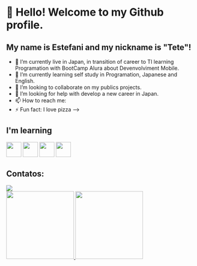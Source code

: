 # 👋 Hello! Welcome to my Github profile.
## My name is Estefani and my nickname is "Tete"!

- 🔭 I’m currently live in Japan, in transition of career to TI learning Programation with BootCamp Alura about Devenvolviment Mobile.
- 🌱 I’m currently learning self study in Programation, Japanese and English.
- 👯 I’m looking to collaborate on my publics projects.
- 🤔 I’m looking for help with develop a new career in Japan.
- 📫 How to reach me: 
- ⚡ Fun fact: I love pizza
-->
## I'm learning

<img src="https://cdn.jsdelivr.net/gh/devicons/devicon@latest/icons/java/java-original-wordmark.svg" width="40" height="40" />
          
<img src="https://cdn.jsdelivr.net/gh/devicons/devicon@latest/icons/javascript/javascript-original.svg" width="40" height="40"/>

<img src="https://cdn.jsdelivr.net/gh/devicons/devicon@latest/icons/html5/html5-original-wordmark.svg" width="40" height="40" />
            
 <img src="https://cdn.jsdelivr.net/gh/devicons/devicon@latest/icons/dart/dart-original-wordmark.svg" width="40" height="40"/>
            
          
          
          

## Contatos:
<div>
<a href="www.linkedin.com/in/homa-estefani-morais-31722a241" target="_blank"><img loading="lazy" src="https://img.shields.io/badge/-LinkedIn-%230077B5?style=for-the-badge&logo=linkedin&logoColor=white" target="_blank"></a>   
</div>

<div>
<a href="https://github.com/tetehoma">
<img loading="lazy" height="180em" src="https://github-readme-stats.vercel.app/api/top-langs/?username=tetehoma&layout=compact&langs_count=7&theme=dracula"/>
<img loading="lazy" height="180em" src="https://github-readme-stats.vercel.app/api?username=tetehoma&show_icons=true&theme=dracula&include_all_commits=true&count_private=true"/>
</div>
